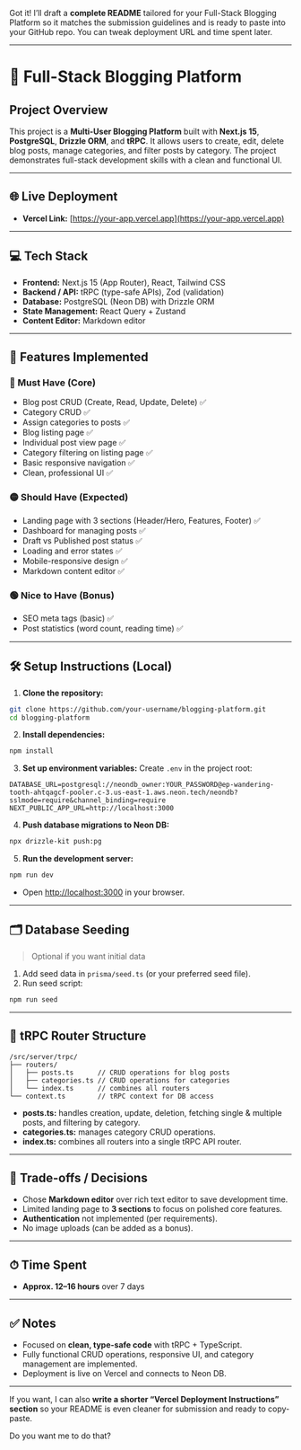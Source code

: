 Got it! I’ll draft a **complete README** tailored for your Full-Stack Blogging Platform so it matches the submission guidelines and is ready to paste into your GitHub repo. You can tweak deployment URL and time spent later.

---

# 📝 Full-Stack Blogging Platform

## Project Overview

This project is a **Multi-User Blogging Platform** built with **Next.js 15**, **PostgreSQL**, **Drizzle ORM**, and **tRPC**. It allows users to create, edit, delete blog posts, manage categories, and filter posts by category. The project demonstrates full-stack development skills with a clean and functional UI.

---

## 🌐 Live Deployment

* **Vercel Link:** [https://your-app.vercel.app](https://your-app.vercel.app)

---

## 💻 Tech Stack

* **Frontend:** Next.js 15 (App Router), React, Tailwind CSS
* **Backend / API:** tRPC (type-safe APIs), Zod (validation)
* **Database:** PostgreSQL (Neon DB) with Drizzle ORM
* **State Management:** React Query + Zustand
* **Content Editor:** Markdown editor

---

## 🚀 Features Implemented

### 🔴 Must Have (Core)

* Blog post CRUD (Create, Read, Update, Delete) ✅
* Category CRUD ✅
* Assign categories to posts ✅
* Blog listing page ✅
* Individual post view page ✅
* Category filtering on listing page ✅
* Basic responsive navigation ✅
* Clean, professional UI ✅

### 🟡 Should Have (Expected)

* Landing page with 3 sections (Header/Hero, Features, Footer) ✅
* Dashboard for managing posts ✅
* Draft vs Published post status ✅
* Loading and error states ✅
* Mobile-responsive design ✅
* Markdown content editor ✅

### 🟢 Nice to Have (Bonus)

* SEO meta tags (basic) ✅
* Post statistics (word count, reading time) ✅

---

## 🛠 Setup Instructions (Local)

1. **Clone the repository:**

```bash
git clone https://github.com/your-username/blogging-platform.git
cd blogging-platform
```

2. **Install dependencies:**

```bash
npm install
```

3. **Set up environment variables:**
   Create `.env` in the project root:

```env
DATABASE_URL=postgresql://neondb_owner:YOUR_PASSWORD@ep-wandering-tooth-ahtqagcf-pooler.c-3.us-east-1.aws.neon.tech/neondb?sslmode=require&channel_binding=require
NEXT_PUBLIC_APP_URL=http://localhost:3000
```

4. **Push database migrations to Neon DB:**

```bash
npx drizzle-kit push:pg
```

5. **Run the development server:**

```bash
npm run dev
```

* Open [http://localhost:3000](http://localhost:3000) in your browser.

---

## 🗂 Database Seeding

> Optional if you want initial data

1. Add seed data in `prisma/seed.ts` (or your preferred seed file).
2. Run seed script:

```bash
npm run seed
```

---

## 🧩 tRPC Router Structure

```
/src/server/trpc/
├── routers/
│   ├── posts.ts      // CRUD operations for blog posts
│   ├── categories.ts // CRUD operations for categories
│   └── index.ts      // combines all routers
└── context.ts        // tRPC context for DB access
```

* **posts.ts:** handles creation, update, deletion, fetching single & multiple posts, and filtering by category.
* **categories.ts:** manages category CRUD operations.
* **index.ts:** combines all routers into a single tRPC API router.

---

## 📌 Trade-offs / Decisions

* Chose **Markdown editor** over rich text editor to save development time.
* Limited landing page to **3 sections** to focus on polished core features.
* **Authentication** not implemented (per requirements).
* No image uploads (can be added as a bonus).

---

## ⏱ Time Spent

* **Approx. 12–16 hours** over 7 days

---

## ✅ Notes

* Focused on **clean, type-safe code** with tRPC + TypeScript.
* Fully functional CRUD operations, responsive UI, and category management are implemented.
* Deployment is live on Vercel and connects to Neon DB.

---

If you want, I can also **write a shorter “Vercel Deployment Instructions” section** so your README is even cleaner for submission and ready to copy-paste.

Do you want me to do that?
